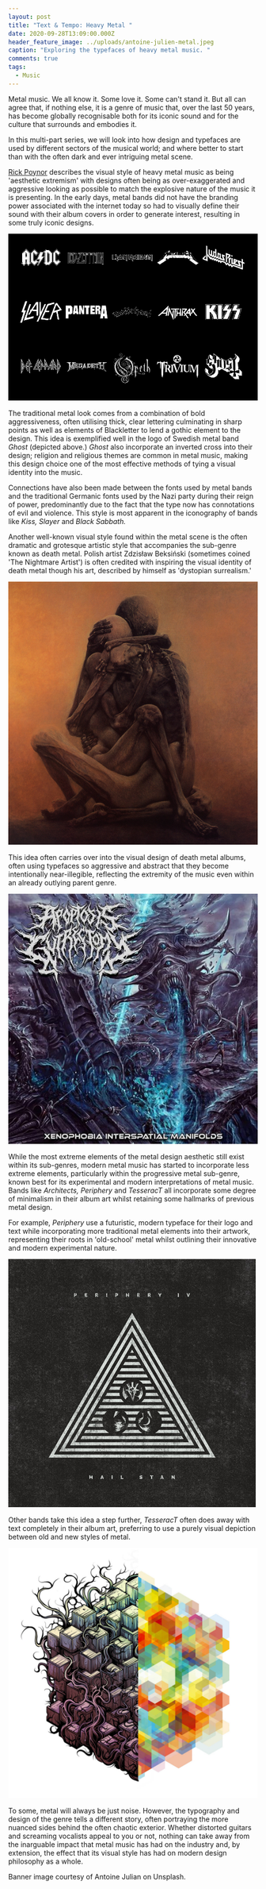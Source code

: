 ```yaml
---
layout: post
title: "Text & Tempo: Heavy Metal "
date: 2020-09-28T13:09:00.000Z
header_feature_image: ../uploads/antoine-julien-metal.jpeg
caption: "Exploring the typefaces of heavy metal music. "
comments: true
tags:
  - Music
---
```

Metal music. We all know it. Some love it. Some can't stand it. But all can agree that, if nothing else, it is a genre of music that, over the last 50 years, has become globally recognisable both for its iconic sound and for the culture that surrounds and embodies it. 

In this multi-part series, we will look into how design and typefaces are used by different sectors of the musical world; and where better to start than with the often dark and ever intriguing metal scene.

[Rick Poynor](https://designobserver.com/feature/from-the-archive-graphic-metallica/34488) describes the visual style of heavy metal music as being 'aesthetic extremism' with designs often being as over-exaggerated and aggressive looking as possible to match the explosive nature of the music it is presenting. In the early days, metal bands did not have the branding power associated with the internet today so had to visually define their sound with their album covers in order to generate interest, resulting in some truly iconic designs. 

![Logos from some of the most prolific metal bands in history. Image courtesy of Rachel Alexander of JUMP Branding Agency. ](../uploads/metal-typographica-blog-image-02.jpg "Logos from some of the most prolific metal bands in history. Image courtesy of Rachel Alexander of JUMP Branding Agency. ")

The traditional metal look comes from a combination of bold aggressiveness, often utilising thick, clear lettering culminating in sharp points as well as elements of Blackletter to lend a gothic element to the design. This idea is exemplified well in the logo of Swedish metal band *Ghost* (depicted above.) *Ghost* also incorporate an inverted cross into their design; religion and religious themes are common in metal music, making this design choice one of the most effective methods of tying a visual identity into the music. 

Connections have also been made between the fonts used by metal bands and the traditional Germanic fonts used by the Nazi party during their reign of power, predominantly due to the fact that the type now has connotations of evil and violence. This style is most apparent in the iconography of bands like *Kiss, Slayer* and *Black Sabbath.* 

Another well-known visual style found within the metal scene is the often dramatic and grotesque artistic style that accompanies the sub-genre known as death metal. Polish artist Zdzisław Beksiński (sometimes coined 'The Nightmare Artist') is often credited with inspiring the visual identity of death metal though his art, described by himself as 'dystopian surrealism.' 

![An example of Beksiński's artwork. ](../uploads/untitled_painting_by_zdzislaw_beksinski_1984.jpg "An example of Beksiński's artwork. ")

This idea often carries over into the visual design of death metal albums, often using typefaces so aggressive and abstract that they become intentionally near-illegible, reflecting the extremity of the music even within an already outlying parent genre. 

![Album art from death metal band Apoptosis Gutrectomy. ](../uploads/death.jpg "Album art from death metal band Apoptosis Gutrectomy. ")

While the most extreme elements of the metal design aesthetic still exist within its sub-genres, modern metal music has started to incorporate less extreme elements, particularly within the progressive metal sub-genre, known best for its experimental and modern interpretations of metal music. Bands like *Architects, Periphery* and *TesseracT* all incorporate some degree of minimalism in their album art whilst retaining some hallmarks of previous metal design. 

For example, *Periphery* use a futuristic, modern typeface for their logo and text while incorporating more traditional metal elements into their artwork, representing their roots in 'old-school' metal whilst outlining their innovative and modern experimental nature. 

![Album art for Hail Stan by Periphery. ](../uploads/perp.jpg "Album art for Hail Stan by Periphery. ")

Other bands take this idea a step further, *TesseracT* often does away with text completely in their album art, preferring to use a purely visual depiction between old and new styles of metal. 

![Album art for Kscope by TesseracT.](../uploads/tesseract-polaris-errai.jpg "Album art for Kscope by TesseracT.")

To some, metal will always be just noise. However, the typography and design of the genre tells a different story, often portraying the more nuanced sides behind the often chaotic exterior. Whether distorted guitars and screaming vocalists appeal to you or not, nothing can take away from the inarguable impact that metal music has had on the industry and, by extension, the effect that its visual style has had on modern design philosophy as a whole.

Banner image courtesy of Antoine Julian on Unsplash.